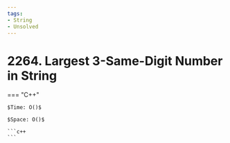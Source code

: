 ```yaml
---
tags:
- String
- Unsolved
---
```



# 2264. Largest 3-Same-Digit Number in String

=== "C++"

    $Time: O()$

    $Space: O()$

    ```c++
    ```